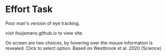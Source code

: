 # Effort Task
Poor man's version of eye tracking.

visit ihuijsmans.github.io to view site.

On screen are two choices, by hovering over the mouse information is revealed. Click to select option.
Based on Westbrook et al. 2020 (Science)
